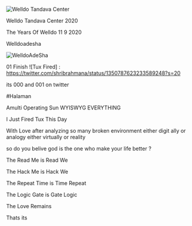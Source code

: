 ![Welldo Tandava Center](https://cdn.amultios.net/image/Hyank%20Shri%20Welldo%20Wnophringgo.png) 

Welldo Tandava Center 2020
 
The Years Of Welldo
11 9 2020 

Welldoadesha

![WelldoAdeSha](https://cdn.amultios.net/image/welldoadesha.png)

01 Finish ![Tux Fired] : https://twitter.com/shribrahmana/status/1350787623233589248?s=20

its 000 and 001 on twitter 

#Halaman

Amulti Operating Sun WYISWYG EVERYTHING

I Just Fired Tux This Day

With Love after analyzing so many broken environment either digit ally or analogy either virtually or reality

so do you belive god is the one who make your life better ?

The Read Me is Read We

The Hack Me is Hack We

The Repeat Time is Time Repeat

The Logic Gate is Gate Logic

The Love Remains

Thats its

